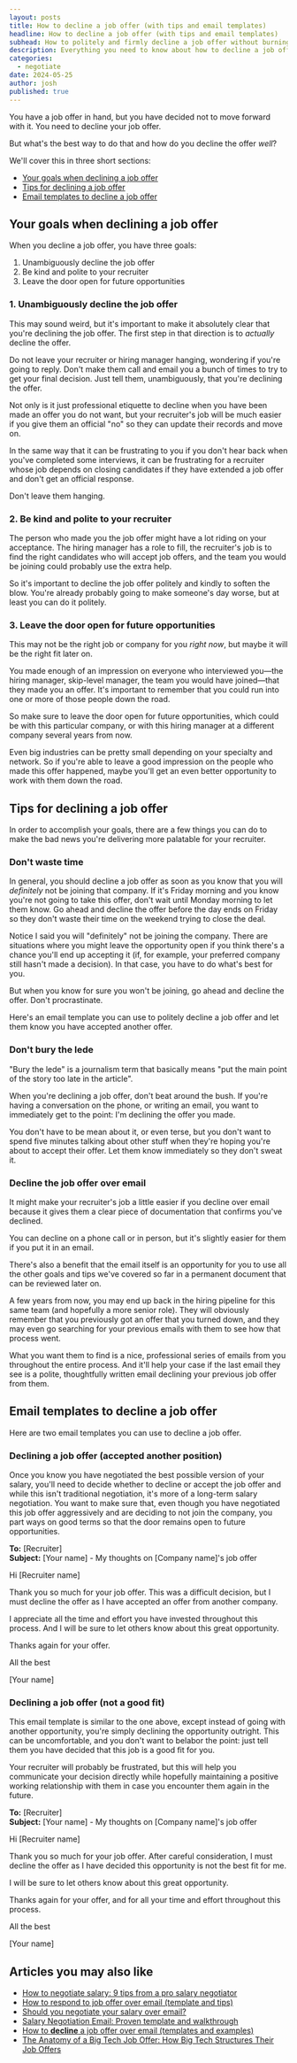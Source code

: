 ```yaml
---
layout: posts
title: How to decline a job offer (with tips and email templates)
headline: How to decline a job offer (with tips and email templates)
subhead: How to politely and firmly decline a job offer without burning any bridges
description: Everything you need to know about how to decline a job offer without burning any bridges
categories:
  - negotiate
date: 2024-05-25
author: josh
published: true
---
```

You have a job offer in hand, but you have decided not to move forward with it. You need to decline your job offer.

But what's the best way to do that and how do you decline the offer _well_?

We'll cover this in three short sections:

<ul class="arrows">
  <li><i class="fas fa-arrow-circle-right"></i><a href="#goals">Your goals when declining a job offer</a></li>
	<li><i class="fas fa-arrow-circle-right"></i><a href="#tips">Tips for declining a job offer</a></li>
	<li><i class="fas fa-arrow-circle-right"></i><a href="#email-templates">Email templates to decline a job offer</a></li>
</ul>

## <a name="goals">Your goals when declining a job offer

When you decline a job offer, you have three goals:

1. Unambiguously decline the job offer
2. Be kind and polite to your recruiter
3. Leave the door open for future opportunities

### 1. Unambiguously decline the job offer

This may sound weird, but it's important to make it absolutely clear that you're declining the job offer. The first step in that direction is to _actually_ decline the offer. 

Do not leave your recruiter or hiring manager hanging, wondering if you're going to reply. Don't make them call and email you a bunch of times to try to get your final decision. Just tell them, unambiguously, that you're declining the offer.

Not only is it just professional etiquette to decline when you have been made an offer you do not want, but your recruiter's job will be much easier if you give them an official "no" so they can update their records and move on.

In the same way that it can be frustrating to you if you don't hear back when you've completed some interviews, it can be frustrating for a recruiter whose job depends on closing candidates if they have extended a job offer and don't get an official response.

Don't leave them hanging. 

### 2. Be kind and polite to your recruiter

The person who made you the job offer might have a lot riding on your acceptance. The hiring manager has a role to fill, the recruiter's job is to find the right candidates who will accept job offers, and the team you would be joining could probably use the extra help.

So it's important to decline the job offer politely and kindly to soften the blow. You're already probably going to make someone's day worse, but at least you can do it politely.

### 3. Leave the door open for future opportunities

This may not be the right job or company for you _right now_, but maybe it will be the right fit later on. 

You made enough of an impression on everyone who interviewed you—the hiring manager, skip-level manager, the team you would have joined—that they made you an offer. It's important to remember that you could run into one or more of those people down the road.

So make sure to leave the door open for future opportunities, which could be with this particular company, or with this hiring manager at a different company several years from now.

Even big industries can be pretty small depending on your specialty and network. So if you're able to leave a good impression on the people who made this offer happened, maybe you'll get an even better opportunity to work with them down the road.

## <a name="tips">Tips for declining a job offer
	
In order to accomplish your goals, there are a few things you can do to make the bad news you're delivering more palatable for your recruiter.

### Don't waste time

In general, you should decline a job offer as soon as you know that you will _definitely_ not be joining that company. If it's Friday morning and you know you're not going to take this offer, don't wait until Monday morning to let them know. Go ahead and decline the offer before the day ends on Friday so they don't waste their time on the weekend trying to close the deal.

Notice I said you will "definitely" not be joining the company. There are situations where you might leave the opportunity open if you think there's a chance you'll end up accepting it (if, for example, your preferred company still hasn't made a decision). In that case, you have to do what's best for you.

But when you know for sure you won't be joining, go ahead and decline the offer. Don't procrastinate.

Here's an email template you can use to politely decline a job offer and let them know you have accepted another offer.

### Don't bury the lede

"Bury the lede" is a journalism term that basically means "put the main point of the story too late in the article".

When you're declining a job offer, don't beat around the bush. If you're having a conversation on the phone, or writing an email, you want to immediately get to the point: I'm declining the offer you made.

You don't have to be mean about it, or even terse, but you don't want to spend five minutes talking about other stuff when they're hoping you're about to accept their offer. Let them know immediately so they don't sweat it.

### Decline the job offer over email

It might make your recruiter's job a little easier if you decline over email because it gives them a clear piece of documentation that confirms you've declined.

You can decline on a phone call or in person, but it's slightly easier for them if you put it in an email.

There's also a benefit that the email itself is an opportunity for you to use all the other goals and tips we've covered so far in a permanent document that can be reviewed later on. 

A few years from now, you may end up back in the hiring pipeline for this same team (and hopefully a more senior role). They will obviously remember that you previously got an offer that you turned down, and they may even go searching for your previous emails with them to see how that process went.

What you want them to find is a nice, professional series of emails from you throughout the entire process. And it'll help your case if the last email they see is a polite, thoughtfully written email declining your previous job offer from them.

## <a name="email-templates">Email templates to decline a job offer

Here are two email templates you can use to decline a job offer.

### <a name="decline-offer-accepted-another-template"></a>Declining a job offer (accepted another position)

Once you know you have negotiated the best possible version of your salary, you'll need to decide whether to decline or accept the job offer and while this isn't traditional negotiation, it's more of a long-term salary negotiation. You want to make sure that, even though you have negotiated this job offer aggressively and are deciding to not join the company, you part ways on good terms so that the door remains open to future opportunities.

<div class="email-block">
  <div class="masthead">
    <p><i class="fas fa-circle"></i><i class="fas fa-circle"></i><i class="fas fa-circle"></i></p>
  </div>
  <div class="email-header">
	 <p>
	 	<strong>To:</strong> [Recruiter]<br>
		<strong>Subject:</strong> [Your name] - My thoughts on [Company name]'s job offer
	 </p>
  </div>
  <div class="email-copy">
		<p>Hi [Recruiter name]</p>
		<p>Thank you so much for your job offer. This was a difficult decision, but I must decline the offer as I have accepted an offer from another company.</p>
		<p>I appreciate all the time and effort you have invested throughout this process. And I will be sure to let others know about this great opportunity.</p>
		<p>Thanks again for your offer.</p>
		<p>All the best</p>
		<p>[Your name]</p>
  </div>
</div>

### <a name="decline-offer-not-a-good-fit-template"></a>Declining a job offer (not a good fit)

This email template is similar to the one above, except instead of going with another opportunity, you're simply declining the opportunity outright. This can be uncomfortable, and you don't want to belabor the point: just tell them you have decided that this job is a good fit for you.

Your recruiter will probably be frustrated, but this will help you communicate your decision directly while hopefully maintaining a positive working relationship with them in case you encounter them again in the future.

<div class="email-block">
  <div class="masthead">
    <p><i class="fas fa-circle"></i><i class="fas fa-circle"></i><i class="fas fa-circle"></i></p>
  </div>
  <div class="email-header">
	 <p>
	 	<strong>To:</strong> [Recruiter]<br>
		<strong>Subject:</strong> [Your name] - My thoughts on [Company name]'s job offer
	 </p>
  </div>
  <div class="email-copy">
		<p>Hi [Recruiter name]</p>
		<p>Thank you so much for your job offer. After careful consideration, I must decline the offer as I have decided this opportunity is not the best fit for me.</p>
		<p>I will be sure to let others know about this great opportunity.</p>
		<p>Thanks again for your offer, and for all your time and effort throughout this process.</p>
		<p>All the best</p>
		<p>[Your name]</p>
  </div>
</div>

## Articles you may also like

- [How to negotiate salary: 9 tips from a pro salary negotiator](/salary-negotiation-guide/)
- [How to respond to job offer over email (template and tips)](/respond-to-job-offer-email/)
- [Should you negotiate your salary over email?](/should-you-negotiate-salary-over-email/)
- [Salary Negotiation Email: Proven template and walkthrough](/salary-negotiation-email-sample/)
- [How to **decline** a job offer over email (templates and examples)](/decline-job-offer-email/)
- [The Anatomy of a Big Tech Job Offer: How Big Tech Structures Their Job Offers](/big-tech-job-offer-overview/)